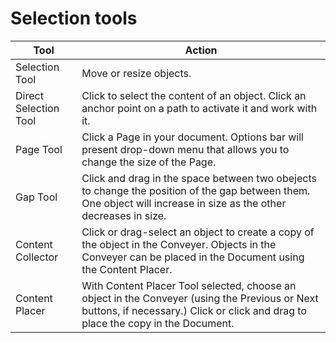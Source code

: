 # Selection tools

| Tool | Action |
| --- | --- |
| Selection Tool | Move or resize objects. |
| Direct Selection Tool | Click to select the content of an object. Click an anchor point on a path to activate it and work with it. |
| Page Tool | Click a Page in your document. Options bar will present drop-down menu that allows you to change the size of the Page. |
| Gap Tool | Click and drag in the space between two obejects to change the position of the gap between them. One object will increase in size as the other decreases in size. |
| Content Collector | Click or drag-select an object to create a copy of the object in the Conveyer. Objects in the Conveyer can be placed in the Document using the Content Placer. |
| Content Placer | With Content Placer Tool selected, choose an object in the Conveyer (using the Previous or Next buttons, if necessary.) Click or click and drag to place the copy in the Document. |





